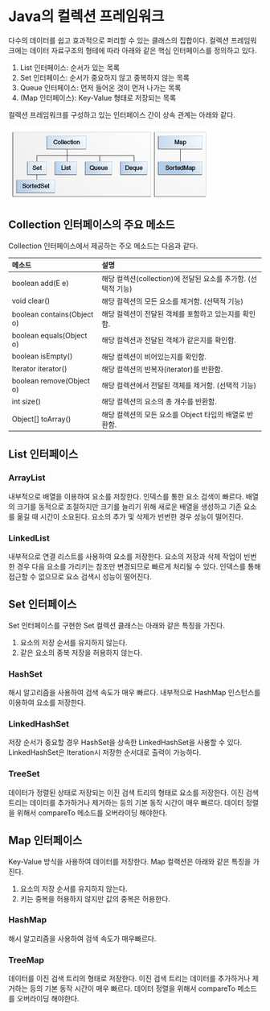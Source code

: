 # Java의 컬렉션 프레임워크

다수의 데이터를 쉽고 효과적으로 퍼리할 수 있는 클래스의 집합이다.
컬렉션 프레임워크에는 데이터 자료구조의 형테에 따라 아래와 같은 핵심 인터페이스를 정의하고 있다.

1. List 인터페이스: 순서가 있는 목록
1. Set 인터페이스: 순서가 중요하지 않고 중복하지 않는 목록
1. Queue 인터페이스: 먼저 들어온 것이 먼저 나가는 목록
1. (Map 인터페이스): Key-Value 형태로 저장되는 목록

컬렉션 프레임워크를 구성하고 있는 인터페이스 간이 상속 관계는 아래와 같다.

![Collection Interface](./resource/collection_interface.gif)

## Collection 인터페이스의 주요 메소드

Collection 인터페이스에서 제공하는 주오 메소드는 다음과 같다.

|메소드|설명|
|:--|:--|
|boolean add(E e)   | 해당 컬렉션(collection)에 전달된 요소를 추가함. (선택적 기능)|
|void clear()	| 해당 컬렉션의 모든 요소를 제거함. (선택적 기능)|
|boolean contains(Object o)	| 해당 컬렉션이 전달된 객체를 포함하고 있는지를 확인함.|
|boolean equals(Object o)	| 해당 컬렉션과 전달된 객체가 같은지를 확인함.|
|boolean isEmpty()	| 해당 컬렉션이 비어있는지를 확인함.|
|Iterator<E> iterator()	| 해당 컬렉션의 반복자(iterator)를 반환함.|
|boolean remove(Object o)	| 해당 컬렉션에서 전달된 객체를 제거함. (선택적 기능)|
|int size()	| 해당 컬렉션의 요소의 총 개수를 반환함.|
|Object[] toArray()	| 해당 컬렉션의 모든 요소를 Object 타입의 배열로 반환함.

## List 인터페이스

### ArrayList

내부적으로 배열을 이용하여 요소를 저장한다.
인덱스를 통한 요소 검색이 빠르다.
배열의 크기를 동적으로 조절하지만 크기를 늘리기 위해 새로운 배열을 생성하고 기존 요소를 옮길 때 시간이 소요된다.
요소의 추가 및 삭제가 빈번한 경우 성능이 떨어진다.

### LinkedList

내부적으로 연결 리스트를 사용하여 요소를 저장한다.
요소의 저장과 삭제 작업이 빈번한 경우 다음 요소를 가리키는 참조만 변경되므로 빠르게 처리될 수 있다.
인덱스를 통해 접근할 수 없으므로 요소 검색시 성능이 떨어진다.

## Set 인터페이스

Set 인터페이스를 구현한 Set 컬렉션 클래스는 아래와 같은 특징을 가진다.

1. 요소의 저장 순서를 유지하지 않는다.
1. 같은 요소의 중복 저장을 허용하지 않는다.

### HashSet

해시 알고리즘을 사용하여 검색 속도가 매우 빠르다.
내부적으로 HashMap 인스턴스를 이용하여 요소를 저장한다.

### LinkedHashSet

저장 순서가 중요할 경우 HashSet을 상속한 LinkedHashSet을 사용할 수 있다.
LinkedHashSet은 Iteration시 저장한 순서대로 출력이 가능하다.

### TreeSet

데이터가 정렬된 상태로 저장되는 이진 검색 트리의 형태로 요소를 저장한다.
이진 검색 트리는 데이터를 추가하거나 제거하는 등의 기본 동작 시간이 매우 빠르다.
데이터 정렬을 위해서 compareTo 메소드를 오버라이딩 해야한다.

## Map 인터페이스

Key-Value 방식을 사용하여 데이터를 저장한다. Map 컬랙션은 아래와 같은 특징을 가진다.

1. 요소의 저장 순서를 유지하지 않는다.
1. 키는 중복을 허용하지 않지만 값의 중복은 허용한다.

### HashMap

해시 알고리즘을 사용하여 검색 속도가 매우빠르다.

### TreeMap

데이터를 이진 검색 트리의 형태로 저장한다.
이진 검색 트리는 데이터를 추가하거나 제거하는 등의 기본 동작 시간이 매우 빠르다.
데이터 정렬을 위해서 compareTo 메소드를 오버라이딩 해야한다.
